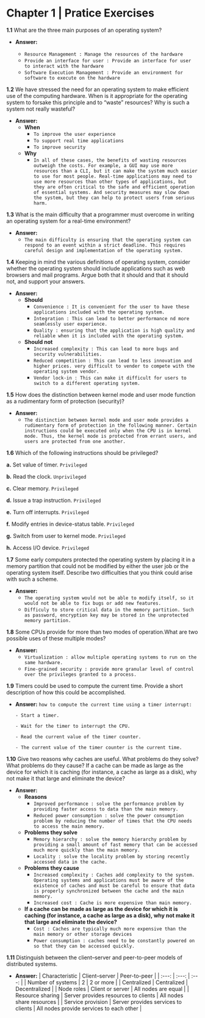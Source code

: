 # Chapter 1 | Pratice Exercises

**1.1** What are the three main purposes of an operating system?

- **Answer:**

  - `Resource Management : Manage the resources of the hardware`
  - `Provide an interface for user : Provide an interface for user to interact with the hardware`
  - `Software Execution Management : Provide an environment for software to execute on the hardware`

**1.2** We have stressed the need for an operating system to make efficient use of the computing hardware. When is it appropriate for the operating system to forsake this principle and to “waste” resources? Why is such a system not really wasteful?

- **Answer:**
  - **When**
    - `To improve the user experience`
    - `To support real time applications`
    - `To improve security`
  - **Why**
    - `In all of these cases, the benefits of wasting resources outweigh the costs. For example, a GUI may use more resources than a CLI, but it can make the system much easier to use for most people. Real-time applications may need to use more resources than other types of applications, but they are often critical to the safe and efficient operation of essential systems. And security measures may slow down the system, but they can help to protect users from serious harm.`

**1.3** What is the main difficulty that a programmer must overcome in writing an operating system for a real-time environment?

- **Answer:**
  - `The main difficulty is ensuring that the operating system can respond to an event within a strict deadline. This requires careful design and implementation of the operating system.`

**1.4** Keeping in mind the various definitions of operating system, consider whether the operating system should include applications such as web browsers and mail programs. Argue both that it should and that it should not, and support your answers.

- **Answer:**
  - **Should**
    - `Convenience : It is convenient for the user to have these applications included with the operating system.`
    - `Integration : This can lead to better performance nd more seamlessly user experience.`
    - `Quality : ensuring that the application is high quality and reliable when it is included with the operating system.`
  - **Should not**
    - `Increased complexity : This can lead to more bugs and security vulnerabilities.`
    - `Reduced competition : This can lead to less innovation and higher prices. very difficult to vender to compete with the operating system vendor.`
    - `Vendor lock-in : This can make it difficult for users to switch to a different operating system.`

**1.5** How does the distinction between kernel mode and user mode function as a rudimentary form of protection (security)?

- **Answer:**
  - `The distinction between kernel mode and user mode provides a rudimentary form of protection in the following manner. Certain instructions could be executed only when the CPU is in kernel mode. Thus, the kernel mode is protected from errant users, and users are protected from one another.`

**1.6** Which of the following instructions should be privileged?

**a.** Set value of timer. `Privileged`

**b.** Read the clock. `Unprivileged`

**c.** Clear memory. `Privileged`

**d.** Issue a trap instruction. `Privileged`

**e.** Turn off interrupts. `Privileged`

**f.** Modify entries in device-status table. `Privileged`

**g.** Switch from user to kernel mode. `Privileged`

**h.** Access I/O device. `Privileged`

**1.7** Some early computers protected the operating system by placing it in a memory partition that could not be modified by either the user job or the operating system itself. Describe two difficulties that you think could arise with such a scheme.

- **Answer:**
  - `The operating system would not be able to modify itself, so it would not be able to fix bugs or add new features.`
  - `Difficuly to store critical data in the memory partition. Such as password, encryption key may be stored in the unprotected memory partition.`

**1.8** Some CPUs provide for more than two modes of operation.What are two possible uses of these multiple modes?

- **Answer:**
  - `Virtualization : allow multiple operating systems to run on the same hardware.`
  - `Fine-grained security : provide more granular level of control over the privileges granted to a process.`

**1.9** Timers could be used to compute the current time. Provide a short description of how this could be accomplished.

- **Answer:**
  `how to compute the current time using a timer interrupt:`

  `- Start a timer.`

  `- Wait for the timer to interrupt the CPU.`

  `- Read the current value of the timer counter.`

  `- The current value of the timer counter is the current time.`

**1.10** Give two reasons why caches are useful. What problems do they solve? What problems do they cause? If a cache can be made as large as the device for which it is caching (for instance, a cache as large as a disk), why not make it that large and eliminate the device?

- **Answer:**
  - **Reasons**
    - `Improved performance : solve the performance problem by providing faster access to data than the main memory.`
    - `Reduced power consumption : solve the power consumption problem by reducing the number of times that the CPU needs to access the main memory.`
  - **Problems they solve**
    - `Memory hierarchy : solve the memory hierarchy problem by providing a small amount of fast memory that can be accessed much more quickly than the main memory.`
    - `Locality : solve the locality problem by storing recently accessed data in the cache.`
  - **Problems they cause**
    - `Increased complexity : Caches add complexity to the system. Operating systems and applications must be aware of the existence of caches and must be careful to ensure that data is properly synchronized between the cache and the main memory.`
    - `Increased cost : Cache is more expensive than main memory.`
  - **If a cache can be made as large as the device for which it is caching (for instance, a cache as large as a disk), why not make it that large and eliminate the device?**
    - `Cost : Caches are typically much more expensive than the main memory or other storage devices`
    - `Power consumption : caches need to be constantly powered on so that they can be accessed quickly.`

**1.11** Distinguish between the client–server and peer-to-peer models of distributed systems.

- **Answer:**
  | Characteristic | Client–server | Peer-to-peer |
  | :---: | :---: | :---: |
  | Number of systems | 2 | 2 or more |
  | Centralized | Centralized | Decentralized |
  | Node roles | Client or server | All nodes are equal |
  | Resource sharing | Server provides resources to clients | All nodes share resources |
  | Service provision | Server provides services to clients | All nodes provide services to each other |
